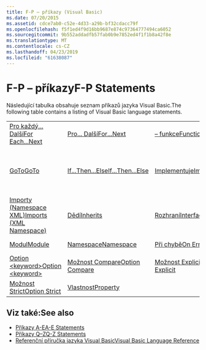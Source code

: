 ```yaml
---
title: F-P – příkazy (Visual Basic)
ms.date: 07/20/2015
ms.assetid: cdce7ab0-c52e-4d33-a29b-bf32cdacc79f
ms.openlocfilehash: f5f1ed4f9d16bb9687e874c97364777494ca6052
ms.sourcegitcommit: 9b552addadfb57fab0b9e7852ed4f1f1b8a42f8e
ms.translationtype: MT
ms.contentlocale: cs-CZ
ms.lasthandoff: 04/23/2019
ms.locfileid: "61638087"
---
```

# <a name="f-p-statements"></a><span data-ttu-id="a71e1-102">F-P – příkazy</span><span class="sxs-lookup"><span data-stu-id="a71e1-102">F-P Statements</span></span>
<span data-ttu-id="a71e1-103">Následující tabulka obsahuje seznam příkazů jazyka Visual Basic.</span><span class="sxs-lookup"><span data-stu-id="a71e1-103">The following table contains a listing of Visual Basic language statements.</span></span>  
  
|||||  
|---|---|---|---|  
|[<span data-ttu-id="a71e1-104">Pro každý... Další</span><span class="sxs-lookup"><span data-stu-id="a71e1-104">For Each...Next</span></span>](../../../visual-basic/language-reference/statements/for-each-next-statement.md)|[<span data-ttu-id="a71e1-105">Pro... Další</span><span class="sxs-lookup"><span data-stu-id="a71e1-105">For...Next</span></span>](../../../visual-basic/language-reference/statements/for-next-statement.md)|[<span data-ttu-id="a71e1-106">– funkce</span><span class="sxs-lookup"><span data-stu-id="a71e1-106">Function</span></span>](../../../visual-basic/language-reference/statements/function-statement.md)|[<span data-ttu-id="a71e1-107">získat</span><span class="sxs-lookup"><span data-stu-id="a71e1-107">Get</span></span>](../../../visual-basic/language-reference/statements/get-statement.md)|  
|[<span data-ttu-id="a71e1-108">GoTo</span><span class="sxs-lookup"><span data-stu-id="a71e1-108">GoTo</span></span>](../../../visual-basic/language-reference/statements/goto-statement.md)|[<span data-ttu-id="a71e1-109">If...Then...Else</span><span class="sxs-lookup"><span data-stu-id="a71e1-109">If...Then...Else</span></span>](../../../visual-basic/language-reference/statements/if-then-else-statement.md)|[<span data-ttu-id="a71e1-110">Implementuje</span><span class="sxs-lookup"><span data-stu-id="a71e1-110">Implements</span></span>](../../../visual-basic/language-reference/statements/implements-statement.md)|[<span data-ttu-id="a71e1-111">Importy (.NET Namespace a typ)</span><span class="sxs-lookup"><span data-stu-id="a71e1-111">Imports (.NET Namespace and Type)</span></span>](../../../visual-basic/language-reference/statements/imports-statement-net-namespace-and-type.md)|  
|[<span data-ttu-id="a71e1-112">Importy (Namespace XML)</span><span class="sxs-lookup"><span data-stu-id="a71e1-112">Imports (XML Namespace)</span></span>](../../../visual-basic/language-reference/statements/imports-statement-xml-namespace.md)|[<span data-ttu-id="a71e1-113">Dědí</span><span class="sxs-lookup"><span data-stu-id="a71e1-113">Inherits</span></span>](../../../visual-basic/language-reference/statements/inherits-statement.md)|[<span data-ttu-id="a71e1-114">Rozhraní</span><span class="sxs-lookup"><span data-stu-id="a71e1-114">Interface</span></span>](../../../visual-basic/language-reference/statements/interface-statement.md)|[<span data-ttu-id="a71e1-115">Mid</span><span class="sxs-lookup"><span data-stu-id="a71e1-115">Mid</span></span>](../../../visual-basic/language-reference/statements/mid-statement.md)|  
|[<span data-ttu-id="a71e1-116">Modul</span><span class="sxs-lookup"><span data-stu-id="a71e1-116">Module</span></span>](../../../visual-basic/language-reference/statements/module-statement.md)|[<span data-ttu-id="a71e1-117">Namespace</span><span class="sxs-lookup"><span data-stu-id="a71e1-117">Namespace</span></span>](../../../visual-basic/language-reference/statements/namespace-statement.md)|[<span data-ttu-id="a71e1-118">Při chybě</span><span class="sxs-lookup"><span data-stu-id="a71e1-118">On Error</span></span>](../../../visual-basic/language-reference/statements/on-error-statement.md)|[<span data-ttu-id="a71e1-119">– Operátor</span><span class="sxs-lookup"><span data-stu-id="a71e1-119">Operator</span></span>](../../../visual-basic/language-reference/statements/operator-statement.md)|  
|[<span data-ttu-id="a71e1-120">Option \<keyword></span><span class="sxs-lookup"><span data-stu-id="a71e1-120">Option \<keyword></span></span>](../../../visual-basic/language-reference/statements/option-keyword-statement.md)|[<span data-ttu-id="a71e1-121">Možnost Compare</span><span class="sxs-lookup"><span data-stu-id="a71e1-121">Option Compare</span></span>](../../../visual-basic/language-reference/statements/option-compare-statement.md)|[<span data-ttu-id="a71e1-122">Možnost Explicit</span><span class="sxs-lookup"><span data-stu-id="a71e1-122">Option Explicit</span></span>](../../../visual-basic/language-reference/statements/option-explicit-statement.md)|[<span data-ttu-id="a71e1-123">Option Infer</span><span class="sxs-lookup"><span data-stu-id="a71e1-123">Option Infer</span></span>](../../../visual-basic/language-reference/statements/option-infer-statement.md)|  
|[<span data-ttu-id="a71e1-124">Možnost Strict</span><span class="sxs-lookup"><span data-stu-id="a71e1-124">Option Strict</span></span>](../../../visual-basic/language-reference/statements/option-strict-statement.md)|[<span data-ttu-id="a71e1-125">Vlastnost</span><span class="sxs-lookup"><span data-stu-id="a71e1-125">Property</span></span>](../../../visual-basic/language-reference/statements/property-statement.md)|||  
  
## <a name="see-also"></a><span data-ttu-id="a71e1-126">Viz také:</span><span class="sxs-lookup"><span data-stu-id="a71e1-126">See also</span></span>

- [<span data-ttu-id="a71e1-127">Příkazy A-E</span><span class="sxs-lookup"><span data-stu-id="a71e1-127">A-E Statements</span></span>](../../../visual-basic/language-reference/statements/a-e-statements.md)
- [<span data-ttu-id="a71e1-128">Příkazy Q–Z</span><span class="sxs-lookup"><span data-stu-id="a71e1-128">Q-Z Statements</span></span>](../../../visual-basic/language-reference/statements/q-z-statements.md)
- [<span data-ttu-id="a71e1-129">Referenční příručka jazyka Visual Basic</span><span class="sxs-lookup"><span data-stu-id="a71e1-129">Visual Basic Language Reference</span></span>](../../../visual-basic/language-reference/index.md)
